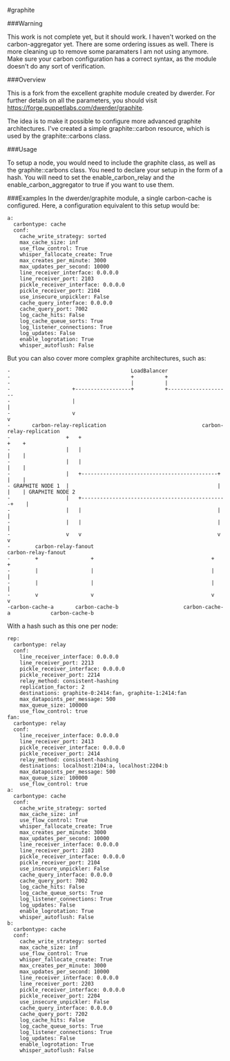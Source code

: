 #graphite

###Warning

This work is not complete yet, but it should work. I haven't worked on the carbon-aggregator yet. There are some ordering issues as well.
There is more cleaning up to remove some paramaters I am not using anymore.
Make sure your carbon configuration has a correct syntax, as the module doesn't do any sort of verification.


###Overview

This is a fork from the excellent graphite module created by dwerder. For further details on all the parameters, you should visit https://forge.puppetlabs.com/dwerder/graphite.

The idea is to make it possible to configure more advanced graphite architectures.
I've created a simple graphite::carbon resource, which is used by the graphite::carbons class.

###Usage


To setup a node, you would need to include the graphite class, as well as the graphite::carbons class.
You need to declare your setup in the form of a hash. You will need to set the enable_carbon_relay and the enable_carbon_aggregator to true if you want to use them.


###Examples
In the dwerder/graphite module, a single carbon-cache is configured. Here, a configuration equivalent to this setup would be:

```
a:
  carbontype: cache
  conf:
    cache_write_strategy: sorted
    max_cache_size: inf
    use_flow_control: True
    whisper_fallocate_create: True
    max_creates_per_minute: 3000
    max_updates_per_second: 10000
    line_receiver_interface: 0.0.0.0
    line_receiver_port: 2103
    pickle_receiver_interface: 0.0.0.0
    pickle_receiver_port: 2104
    use_insecure_unpickler: False
    cache_query_interface: 0.0.0.0
    cache_query_port: 7002
    log_cache_hits: False
    log_cache_queue_sorts: True
    log_listener_connections: True
    log_updates: False
    enable_logrotation: True
    whisper_autoflush: False
```

But you can also cover more complex graphite architectures, such as:

```
-                                       LoadBalancer
-                                       +          +
-                                       |          |
-                    +------------------+          +-------------------- 
-                    |                                                 |
-                    v                                                 v
-       carbon-relay-replication                               carbon-relay-replication
-                  +   +                                               +    +
-                  |   |                                               |    |
-                  |   |                                               |    |
-                  |   +--------------------------------------------+  |    |
- GRAPHITE NODE 1  |                                                |  |    | GRAPHITE NODE 2
-                  |   +-----------------------------------------------+    |
-                  |   |                                            |       |
-                  |   |                                            |       |
-                  v   v                                            v       v
-        carbon-relay-fanout                                      carbon-relay-fanout
-        +                 +                                      +                 +  
-        |                 |                                      |                 |
-        |                 |                                      |                 |                  
-        v                 v                                      v                 v                                  
-carbon-cache-a       carbon-cache-b                     carbon-cache-a             carbon-cache-b
```

With a hash such as this one per node:

```
rep:
  carbontype: relay
  conf:
    line_receiver_interface: 0.0.0.0
    line_receiver_port: 2213
    pickle_receiver_interface: 0.0.0.0
    pickle_receiver_port: 2214
    relay_method: consistent-hashing
    replication_factor: 2
    destinations: graphite-0:2414:fan, graphite-1:2414:fan
    max_datapoints_per_message: 500
    max_queue_size: 100000
    use_flow_control: true
fan:
  carbontype: relay
  conf:
    line_receiver_interface: 0.0.0.0
    line_receiver_port: 2413
    pickle_receiver_interface: 0.0.0.0
    pickle_receiver_port: 2414
    relay_method: consistent-hashing
    destinations: localhost:2104:a, localhost:2204:b
    max_datapoints_per_message: 500
    max_queue_size: 100000
    use_flow_control: true
a:
  carbontype: cache
  conf:
    cache_write_strategy: sorted
    max_cache_size: inf
    use_flow_control: True
    whisper_fallocate_create: True
    max_creates_per_minute: 3000
    max_updates_per_second: 10000
    line_receiver_interface: 0.0.0.0
    line_receiver_port: 2103
    pickle_receiver_interface: 0.0.0.0
    pickle_receiver_port: 2104
    use_insecure_unpickler: False
    cache_query_interface: 0.0.0.0
    cache_query_port: 7002
    log_cache_hits: False
    log_cache_queue_sorts: True
    log_listener_connections: True
    log_updates: False
    enable_logrotation: True
    whisper_autoflush: False
b:
  carbontype: cache
  conf:
    cache_write_strategy: sorted
    max_cache_size: inf
    use_flow_control: True
    whisper_fallocate_create: True
    max_creates_per_minute: 3000
    max_updates_per_second: 10000
    line_receiver_interface: 0.0.0.0
    line_receiver_port: 2203
    pickle_receiver_interface: 0.0.0.0
    pickle_receiver_port: 2204
    use_insecure_unpickler: False
    cache_query_interface: 0.0.0.0
    cache_query_port: 7202
    log_cache_hits: False
    log_cache_queue_sorts: True
    log_listener_connections: True
    log_updates: False
    enable_logrotation: True
    whisper_autoflush: False	
```
